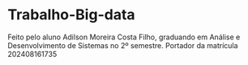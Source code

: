 # Trabalho-Big-data
Feito pelo aluno Adilson Moreira Costa Filho, graduando em Análise e Desenvolvimento de Sistemas no 2º semestre. Portador da matrícula 202408161735
